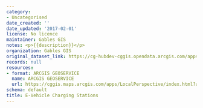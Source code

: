```yaml
---
category:
- Uncategorised
date_created: ''
date_updated: '2017-02-01'
license: No licence
maintainer: Gables GIS
notes: <p>{{description}}</p>
organization: Gables GIS
original_dataset_link: https://cg-hubdev-cggis.opendata.arcgis.com/apps/cggis::e-vehicle-charging-stations
records: null
resources:
- format: ARCGIS GEOSERVICE
  name: ARCGIS GEOSERVICE
  url: https://cggis.maps.arcgis.com/apps/LocalPerspective/index.html?appid=55d8a04248764a2cae53a2db7f44d549
schema: default
title: E-Vehicle Charging Stations
---
```

